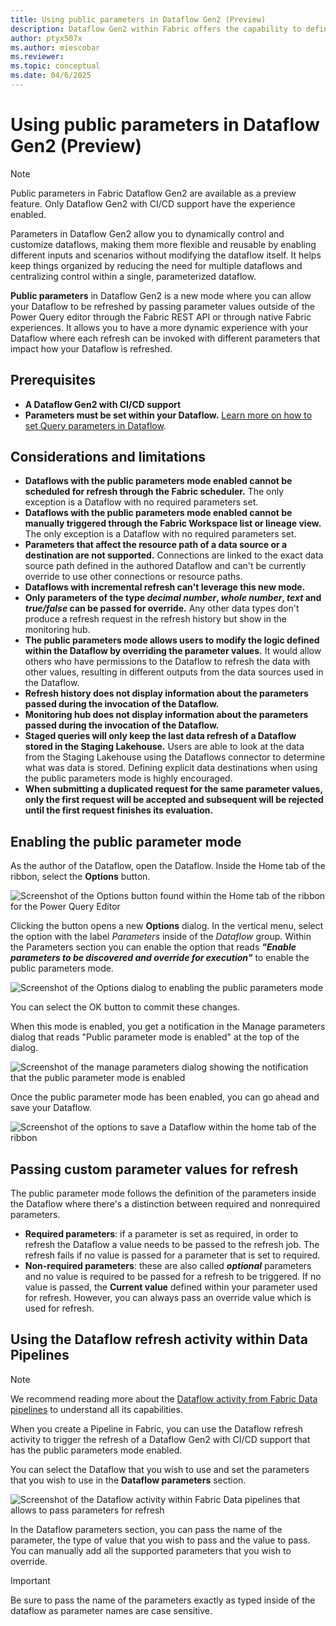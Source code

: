 ```yaml
---
title: Using public parameters in Dataflow Gen2 (Preview)
description: Dataflow Gen2 within Fabric offers the capability to define parameters that can be accessible and override during execution through. The article covers how to apply this new mode, its prerequisites, and limitations.
author: ptyx507x
ms.author: miescobar
ms.reviewer: 
ms.topic: conceptual
ms.date: 04/6/2025
---
```


# Using public parameters in Dataflow Gen2 (Preview)

>[!NOTE]
>Public parameters in Fabric Dataflow Gen2 are available as a preview feature. Only Dataflow Gen2 with CI/CD support have the experience enabled.

Parameters in Dataflow Gen2 allow you to dynamically control and customize dataflows, making them more flexible and reusable by enabling different inputs and scenarios without modifying the dataflow itself. It helps keep things organized by reducing the need for multiple dataflows and centralizing control within a single, parameterized dataflow.

**Public parameters** in Dataflow Gen2 is a new mode where you can allow your Dataflow to be refreshed by passing parameter values outside of the Power Query editor through the Fabric REST API or through native Fabric experiences. It allows you to have a more dynamic experience with your Dataflow where each refresh can be invoked with different parameters that impact how your Dataflow is refreshed.

## Prerequisites

* **A Dataflow Gen2 with CI/CD support**
* **Parameters must be set within your Dataflow.** [Learn more on how to set Query parameters in Dataflow](https://learn.microsoft.com/power-query/power-query-query-parameters).

## Considerations and limitations

* **Dataflows with the public parameters mode enabled cannot be scheduled for refresh through the Fabric scheduler.** The only exception is a Dataflow with no required parameters set.
* **Dataflows with the public parameters mode enabled cannot be manually triggered through the Fabric Workspace list or lineage view.** The only exception is a Dataflow with no required parameters set.
* **Parameters that affect the resource path of a data source or a destination are not supported.** Connections are linked to the exact data source path defined in the authored Dataflow and can't be currently override to use other connections or resource paths.
* **Dataflows with incremental refresh can't leverage this new mode.**
* **Only parameters of the type *decimal number*, *whole number*, *text* and *true/false* can be passed for override.**  Any other data types don't produce a refresh request in the refresh history but show in the monitoring hub. 
* **The public parameters mode allows users to modify the logic defined within the Dataflow by overriding the parameter values.** It  would allow others who have permissions to the Dataflow to refresh the data with other values, resulting in different outputs from the data sources used in the Dataflow.
* **Refresh history does not display information about the parameters passed during the invocation of the Dataflow.**
* **Monitoring hub does not display information about the parameters passed during the invocation of the Dataflow.**
* **Staged queries will only keep the last data refresh of a Dataflow stored in the Staging Lakehouse.** Users are able to look at the data from the Staging Lakehouse using the Dataflows connector to determine what was data is stored. Defining explicit data destinations when using the public parameters mode is highly encouraged.
* **When submitting a duplicated request for the same parameter values, only the first request will be accepted and subsequent will be rejected until the first request finishes its evaluation.**

## Enabling the public parameter mode

As the author of the Dataflow, open the Dataflow. Inside the Home tab of the ribbon, select the **Options** button.

![Screenshot of the Options button found within the Home tab of the ribbon for the Power Query Editor](media/dataflow-parameters/options-button.png)

Clicking the button opens a new **Options** dialog. In the vertical menu, select the option with the label *Parameters* inside of the *Dataflow* group. Within the Parameters section you can enable the option that reads ***"Enable parameters to be discovered and override for execution"*** to enable the public parameters mode.

![Screenshot of the Options dialog to enabling the public parameters mode](media/dataflow-parameters/enable-public-parameters-mode.png)

You can select the OK button to commit these changes.

When this mode is enabled, you get a notification in the Manage parameters dialog that reads "Public parameter mode is enabled" at the top of the dialog.

![Screenshot of the manage parameters dialog showing the notification that the public parameter mode is enabled](media/dataflow-parameters/manage-parameters-dialog.png)

Once the public parameter mode has been enabled, you can go ahead and save your Dataflow.

![Screenshot of the options to save a Dataflow within the home tab of the ribbon](media/dataflow-parameters/save-dataflow.png)

## Passing custom parameter values for refresh

The public parameter mode follows the definition of the parameters inside the Dataflow where there's a distinction between required and nonrequired parameters.

* **Required parameters**: if a parameter is set as required, in order to refresh the Dataflow a value needs to be passed to the refresh job. The refresh fails if no value is passed for a parameter that is set to required.
* **Non-required parameters**: these are also called ***optional*** parameters and no value is required to be passed for a refresh to be triggered. If no value is passed, the **Current value** defined within your parameter used for refresh. However, you can always pass an override value which is used for refresh.

## Using the Dataflow refresh activity within Data Pipelines

>[!NOTE]
>We recommend reading more about the [Dataflow activity from Fabric Data pipelines](dataflow-activity.md) to understand all its capabilities. 

When you create a Pipeline in Fabric, you can use the Dataflow refresh activity to trigger the refresh of a Dataflow Gen2 with CI/CD support that has the public parameters mode enabled. 

You can select the Dataflow that you wish to use and set the parameters that you wish to use in the **Dataflow parameters** section.

![Screenshot of the Dataflow activity within Fabric Data pipelines that allows to pass parameters for refresh](media/dataflow-parameters/dataflow-activity-pipeline-parameters.png)

In the Dataflow parameters section, you can pass the name of the parameter, the type of value that you wish to pass and the value to pass. You can manually add all the supported parameters that you wish to override.

>[!IMPORTANT]
>Be sure to pass the name of the parameters exactly as typed inside of the dataflow as parameter names are case sensitive.
 